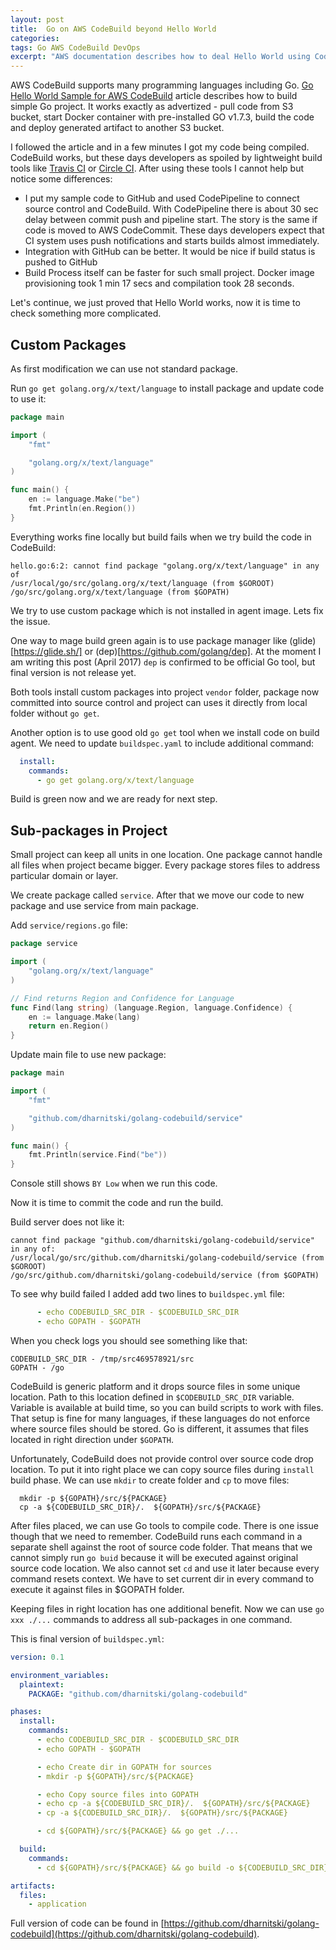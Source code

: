 ```yaml
---
layout: post
title:  Go on AWS CodeBuild beyond Hello World
categories: 
tags: Go AWS CodeBuild DevOps
excerpt: "AWS documentation describes how to deal Hello World using CodeBuild. What will happen if we want to build more sophisticated project? Join me in this post if you want to know."
---
```


AWS CodeBuild supports many programming languages including Go. [Go Hello World Sample for AWS CodeBuild](http://docs.aws.amazon.com/codebuild/latest/userguide/sample-go-hw.html) article describes how to build simple Go project. It works exactly as advertized - pull code from S3 bucket, start Docker container with pre-installed GO v1.7.3, build the code and deploy generated artifact to another S3 bucket.

I followed the article and in a few minutes I got my code being compiled. CodeBuild works, but these days developers as spoiled by lightweight build tools like [Travis CI](https://travis-ci.org/) or [Circle CI](https://circleci.com/). After using these tools I cannot help but notice some differences:

* I put my sample code to GitHub and used CodePipeline to connect source control and CodeBuild. With CodePipeline there is about 30 sec delay between commit push and pipeline start. The story is the same if code is moved to AWS CodeCommit. These days developers expect that CI system uses push notifications and starts builds almost immediately.
* Integration with GitHub can be better. It would be nice if build status is pushed to GitHub
* Build Process itself can be faster for such small project. Docker image provisioning took 1 min 17 secs and compilation took 28 seconds.

Let's continue, we just proved that Hello World works, now it is time to check something more complicated.

## Custom Packages

As first modification we can use not standard package. 

Run `go get golang.org/x/text/language` to install package and update code to use it:  

```go
package main

import (
	"fmt"

	"golang.org/x/text/language"
)

func main() {
	en := language.Make("be")
	fmt.Println(en.Region())
}
```
Everything works fine locally but build fails when we try build the code in CodeBuild:

```
hello.go:6:2: cannot find package "golang.org/x/text/language" in any of
/usr/local/go/src/golang.org/x/text/language (from $GOROOT)
/go/src/golang.org/x/text/language (from $GOPATH)
```

We try to use custom package which is not installed in agent image. Lets fix the issue.

One way to mage build green again is to use package manager like (glide)[https://glide.sh/] or (dep)[https://github.com/golang/dep]. At the moment I am writing this post (April 2017) `dep` is confirmed to be official Go tool, but final version is not release yet. 

Both tools install custom packages into project `vendor` folder, package now committed into source control and project can uses it directly from local folder without `go get`.

Another option is to use good old `go get` tool when we install code on build agent. 
We need to update `buildspec.yaml` to include additional command:

```yml
  install: 
    commands:
      - go get golang.org/x/text/language
```
Build is green now and we are ready for next step.

## Sub-packages in Project 

Small project can keep all units in one location. One package cannot handle all files when project became bigger. Every package stores files to address particular domain or layer. 

We create package called `service`. After that we move our code to new package and use service from main package.

Add `service/regions.go` file:

```go
package service

import (
	"golang.org/x/text/language"
)

// Find returns Region and Confidence for Language
func Find(lang string) (language.Region, language.Confidence) {
	en := language.Make(lang)
	return en.Region()
}
```
Update main file to use new package:

```go
package main

import (
	"fmt"

	"github.com/dharnitski/golang-codebuild/service"
)

func main() {
	fmt.Println(service.Find("be"))
}
```

Console still shows `BY Low` when we run this code.

Now it is time to commit the code and run the build. 

Build server does not like it:

```
cannot find package "github.com/dharnitski/golang-codebuild/service" in any of: 
/usr/local/go/src/github.com/dharnitski/golang-codebuild/service (from $GOROOT)
/go/src/github.com/dharnitski/golang-codebuild/service (from $GOPATH)
```

To see why build failed I added add two lines to `buildspec.yml` file:

```yml
      - echo CODEBUILD_SRC_DIR - $CODEBUILD_SRC_DIR
      - echo GOPATH - $GOPATH
```      

When you check logs you should see something like that:

    CODEBUILD_SRC_DIR - /tmp/src469578921/src
    GOPATH - /go

CodeBuild is generic platform and it drops source files in some unique location. Path to this location defined in `$CODEBUILD_SRC_DIR` variable. Variable is available at build time, so you can build scripts to work with files. That setup is fine for many languages, if these languages do not enforce where source files should be stored. Go is different, it assumes that files located in right direction under `$GOPATH`.

Unfortunately, CodeBuild does not provide control over source code drop location. To put it into right place we can copy source files during `install` build phase. We can use `mkdir` to create folder and `cp` to move files:

      mkdir -p ${GOPATH}/src/${PACKAGE}
      cp -a ${CODEBUILD_SRC_DIR}/.  ${GOPATH}/src/${PACKAGE}

After files placed, we can use Go tools to compile code. There is one issue though that we need to remember. CodeBuild runs each command in a separate shell against the root of source code folder. That means that we cannot simply run `go buid` because it will be executed against original source code location. We also cannot set `cd` and use it later because every command resets context. We have to set current dir in every command to execute it against files in $GOPATH folder.

Keeping files in right location has one additional benefit. Now we can use `go xxx ./...` commands to address all sub-packages in one command.   

This is final version of `buildspec.yml`:

```yml
version: 0.1

environment_variables:
  plaintext:
    PACKAGE: "github.com/dharnitski/golang-codebuild"

phases:
  install: 
    commands:
      - echo CODEBUILD_SRC_DIR - $CODEBUILD_SRC_DIR
      - echo GOPATH - $GOPATH

      - echo Create dir in GOPATH for sources
      - mkdir -p ${GOPATH}/src/${PACKAGE}

      - echo Copy source files into GOPATH
      - echo cp -a ${CODEBUILD_SRC_DIR}/.  ${GOPATH}/src/${PACKAGE}
      - cp -a ${CODEBUILD_SRC_DIR}/.  ${GOPATH}/src/${PACKAGE}

      - cd ${GOPATH}/src/${PACKAGE} && go get ./...

  build:
    commands:
      - cd ${GOPATH}/src/${PACKAGE} && go build -o ${CODEBUILD_SRC_DIR}/application

artifacts:
  files:
    - application
```

Full version of code can be found in [https://github.com/dharnitski/golang-codebuild](https://github.com/dharnitski/golang-codebuild).
